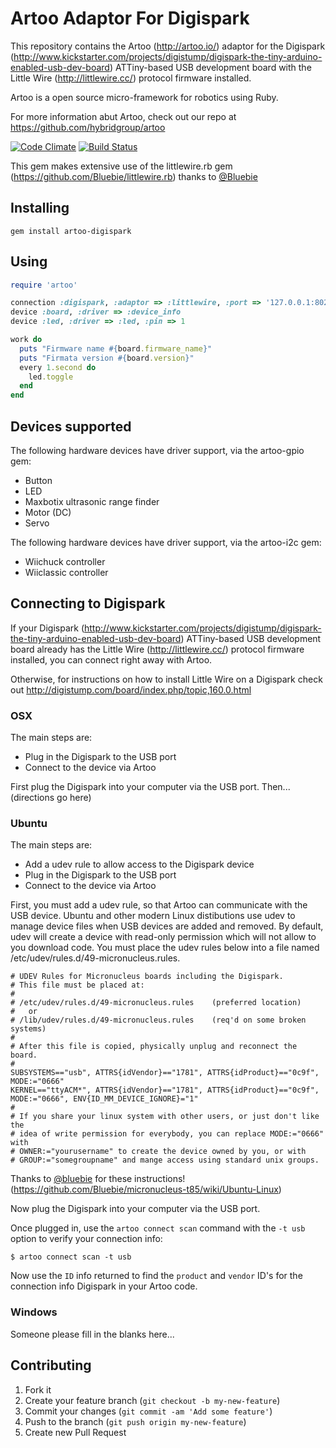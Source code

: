 # Artoo Adaptor For Digispark

This repository contains the Artoo (http://artoo.io/) adaptor for the Digispark (http://www.kickstarter.com/projects/digistump/digispark-the-tiny-arduino-enabled-usb-dev-board) ATTiny-based USB development board with the Little Wire (http://littlewire.cc/) protocol firmware installed.

Artoo is a open source micro-framework for robotics using Ruby.

For more information abut Artoo, check out our repo at https://github.com/hybridgroup/artoo

[![Code Climate](https://codeclimate.com/github/hybridgroup/artoo-digispark.png)](https://codeclimate.com/github/hybridgroup/artoo-digispark) [![Build Status](https://travis-ci.org/hybridgroup/artoo-digispark.png?branch=master)](https://travis-ci.org/hybridgroup/artoo-digispark)

This gem makes extensive use of the littlewire.rb gem (https://github.com/Bluebie/littlewire.rb) thanks to [@Bluebie](https://github.com/Bluebie)

## Installing

```
gem install artoo-digispark
```

## Using

```ruby
require 'artoo'

connection :digispark, :adaptor => :littlewire, :port => '127.0.0.1:8023'
device :board, :driver => :device_info
device :led, :driver => :led, :pin => 1

work do
  puts "Firmware name #{board.firmware_name}"
  puts "Firmata version #{board.version}"
  every 1.second do
    led.toggle
  end
end
```

## Devices supported

The following hardware devices have driver support, via the artoo-gpio gem:
- Button
- LED
- Maxbotix ultrasonic range finder
- Motor (DC)
- Servo

The following hardware devices have driver support, via the artoo-i2c gem:
- Wiichuck controller
- Wiiclassic controller

## Connecting to Digispark

If your Digispark (http://www.kickstarter.com/projects/digistump/digispark-the-tiny-arduino-enabled-usb-dev-board) ATTiny-based USB development board already has the Little Wire (http://littlewire.cc/) protocol firmware installed, you can connect right away with Artoo. 

Otherwise, for instructions on how to install Little Wire on a Digispark check out http://digistump.com/board/index.php/topic,160.0.html

### OSX

The main steps are:
- Plug in the Digispark to the USB port
- Connect to the device via Artoo

First plug the Digispark into your computer via the USB port. Then... (directions go here)

### Ubuntu

The main steps are:
- Add a udev rule to allow access to the Digispark device
- Plug in the Digispark to the USB port
- Connect to the device via Artoo

First, you must add a udev rule, so that Artoo can communicate with the USB device. Ubuntu and other modern Linux distibutions use udev to manage device files when USB devices are added and removed. By default, udev will create a device with read-only permission which will not allow to you download code. You must place the udev rules below into a file named /etc/udev/rules.d/49-micronucleus.rules.

```
# UDEV Rules for Micronucleus boards including the Digispark.
# This file must be placed at:
#
# /etc/udev/rules.d/49-micronucleus.rules    (preferred location)
#   or
# /lib/udev/rules.d/49-micronucleus.rules    (req'd on some broken systems)
#
# After this file is copied, physically unplug and reconnect the board.
#
SUBSYSTEMS=="usb", ATTRS{idVendor}=="1781", ATTRS{idProduct}=="0c9f", MODE:="0666"
KERNEL=="ttyACM*", ATTRS{idVendor}=="1781", ATTRS{idProduct}=="0c9f", MODE:="0666", ENV{ID_MM_DEVICE_IGNORE}="1"
#
# If you share your linux system with other users, or just don't like the
# idea of write permission for everybody, you can replace MODE:="0666" with
# OWNER:="yourusername" to create the device owned by you, or with
# GROUP:="somegroupname" and mange access using standard unix groups.
```

Thanks to [@bluebie](https://github.com/Bluebie) for these instructions! (https://github.com/Bluebie/micronucleus-t85/wiki/Ubuntu-Linux)

Now plug the Digispark into your computer via the USB port.

Once plugged in, use the `artoo connect scan` command with the  `-t usb` option to verify your connection info:

```
$ artoo connect scan -t usb
```

Now use the `ID` info returned to find the `product` and `vendor` ID's for the connection info Digispark in your Artoo code.

### Windows

Someone please fill in the blanks here...

## Contributing

1. Fork it
2. Create your feature branch (`git checkout -b my-new-feature`)
3. Commit your changes (`git commit -am 'Add some feature'`)
4. Push to the branch (`git push origin my-new-feature`)
5. Create new Pull Request
